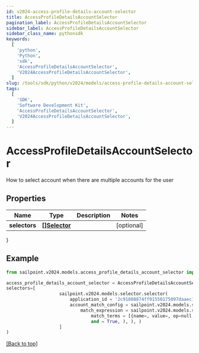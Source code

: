 ```yaml
---
id: v2024-access-profile-details-account-selector
title: AccessProfileDetailsAccountSelector
pagination_label: AccessProfileDetailsAccountSelector
sidebar_label: AccessProfileDetailsAccountSelector
sidebar_class_name: pythonsdk
keywords:
  [
    'python',
    'Python',
    'sdk',
    'AccessProfileDetailsAccountSelector',
    'V2024AccessProfileDetailsAccountSelector',
  ]
slug: /tools/sdk/python/v2024/models/access-profile-details-account-selector
tags:
  [
    'SDK',
    'Software Development Kit',
    'AccessProfileDetailsAccountSelector',
    'V2024AccessProfileDetailsAccountSelector',
  ]
---
```


# AccessProfileDetailsAccountSelector

How to select account when there are multiple accounts for the user

## Properties

| Name          | Type                       | Description | Notes      |
| ------------- | -------------------------- | ----------- | ---------- |
| **selectors** | [**[]Selector**](selector) |             | [optional] |

}

## Example

```python
from sailpoint.v2024.models.access_profile_details_account_selector import AccessProfileDetailsAccountSelector

access_profile_details_account_selector = AccessProfileDetailsAccountSelector(
selectors=[
                    sailpoint.v2024.models.selector.selector(
                        application_id = '2c91808874ff91550175097daaec161c"',
                        account_match_config = sailpoint.v2024.models.selector_account_match_config.selector_accountMatchConfig(
                            match_expression = sailpoint.v2024.models.selector_account_match_config_match_expression.selector_accountMatchConfig_matchExpression(
                                match_terms = [{name=, value=, op=null, container=true, and=false, children=[{name=businessCategory, value=Service, op=eq, container=false, and=false, children=null}]}],
                                and = True, ), ), )
                    ]
)

```

[[Back to top]](#)
